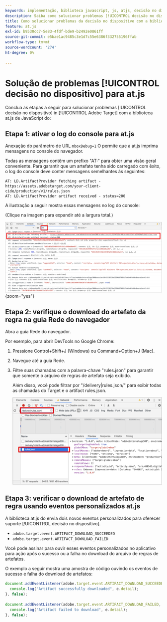 ```yaml
---
keywords: implementação, biblioteca javascript, js, atjs, decisão no dispositivo, decisão no dispositivo, at.js, no dispositivo, no dispositivo, solução de problemas, solução de problemas, implementação2
description: Saiba como solucionar problemas [!UICONTROL decisão no dispositivo] com a biblioteca at.js do.
title: Como solucionar problemas da decisão no dispositivo com a biblioteca JavaScript at.js do?
feature: at.js
exl-id: b9530cc7-5e83-4fdf-bde9-b2492e0861ff
source-git-commit: e5bae1ac9485c3e1d7c55e6386f332755196ffab
workflow-type: tm+mt
source-wordcount: '274'
ht-degree: 0%

---
```


# Solução de problemas [!UICONTROL decisão no dispositivo] para at.js

Conclua as etapas a seguir para solucionar problemas [!UICONTROL decisão no dispositivo] in [!UICONTROL Adobe Target] com a biblioteca at.js de JavaScript do:

## Etapa 1: ativar o log do console para at.js

Anexação do parâmetro de URL `mboxDebug=1` O permite que a at.js imprima mensagens no console do navegador.

Todas as mensagens contêm um prefixo &quot;AT:&quot; para obter uma visão geral conveniente. Para garantir que um artefato tenha sido carregado com êxito, o log do console deve conter mensagens semelhantes às seguintes:

```
AT: LD.ArtifactProvider fetching artifact - https://assets.adobetarget.com/your-client-cide/production/v1/rules.json
AT: LD.ArtifactProvider artifact received - status=200
```

A ilustração a seguir mostra essas mensagens no log do console:

(Clique na imagem para expandir até a largura total.)

![Log do console com mensagens de artefato](/help/dev/implement/client-side/atjs/on-device-decisioning/assets/browser-console.png "Log do console com mensagens de artefato"){zoom=&quot;yes&quot;}

## Etapa 2: verifique o download do artefato da regra na guia Rede do navegador

Abra a guia Rede do navegador.

Por exemplo, para abrir DevTools no Google Chrome:

1. Pressione Control+Shift+J (Windows) ou Command+Option+J (Mac).
1. Navegue até a guia Rede.
1. Filtre suas chamadas com a palavra-chave &quot;rules.json&quot; para garantir que somente o arquivo de regras de artefato seja exibido.

   Além disso, você pode filtrar por &quot;/delivery|rules.json/&quot; para exibir todas as chamadas do Target e o artifact rules.json.

   ![Guia Rede no Google Chrome](assets/rule-json.png)

## Etapa 3: verificar o download de artefato de regra usando eventos personalizados at.js

A biblioteca at.js do envia dois novos eventos personalizados para oferecer suporte [!UICONTROL decisão no dispositivo].

* `adobe.target.event.ARTIFACT_DOWNLOAD_SUCCEEDED`
* `adobe.target.event.ARTIFACT_DOWNLOAD_FAILED`

Você pode assinar para ouvir esses eventos personalizados no aplicativo para ação após o sucesso ou a falha no download do arquivo de regras de artefatos.

O exemplo a seguir mostra uma amostra de código ouvindo os eventos de sucesso e falha do download de artefatos:

```javascript {line-numbers="true"}
document.addEventListener(adobe.target.event.ARTIFACT_DOWNLOAD_SUCCEEDED, function(e) { 
  console.log("Artifact successfully downloaded", e.detail);
}, false);

document.addEventListener(adobe.target.event.ARTIFACT_DOWNLOAD_FAILED, function(e) { 
  console.log("Artifact failed to download", e.detail);
}, false);
```
